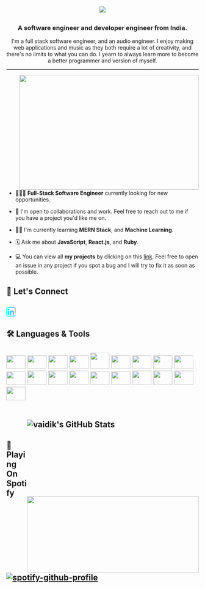 ﻿<h1 align="center">
    <img src="https://readme-typing-svg.herokuapp.com/?lines=Hi+there!+👋🏽;I'm+Vaidik!+🦈;Nice+to+meet+you!+🙂&center=true&size=30&color=29d2a">
</h1>
<h3 align="center">A software engineer and developer engineer from India.</h3>

<p align="center">I'm a full stack software engineer, and an audio engineer. I enjoy making web applications and music as they both require a lot of creativity, and there's no limits to what you can do. I yearn to always learn more to become a better programmer and version of myself.</p>

---

<img align="right" width="470px" height="300px" src="https://user-images.githubusercontent.com/74038190/225813708-98b745f2-7d22-48cf-9150-083f1b00d6c9.gif">

- 👨🏽‍💻 **Full-Stack Software Engineer** currently looking for new opportunities.

- 👥 I'm open to collaborations and work. Feel free to reach out to me if you have a project you'd like me on.

- 🥷🏽 I'm currently learning **MERN Stack**, and **Machine Learning**.

- 🗓 Ask me about **JavaScript**, **React.js**, and **Ruby**.

- 💻 You can view all **my projects** by clicking on this [link](https://github.com/shaqdeff?tab=repositories). Feel free to open an issue in any project if you spot a bug and I will try to fix it as soon as possible.

 <h2>📲  Let's Connect<h2>

 <a href="https://www.linkedin.com/in/vaidik-bhesaniya-17863821b/">
  <img align="left" alt="Shaquille LinkedIn" height="24px" src="https://raw.githubusercontent.com/shaqdeff/shaqdeff/main/linkedin.png" />
 </a>

</br>
 
 <h2>🛠 Languages & Tools<h2>
 <p align="left">
<img height="35" width="50" src="https://cdn.jsdelivr.net/gh/devicons/devicon/icons/html5/html5-plain-wordmark.svg" />
<img height="35" width="50" src="https://cdn.jsdelivr.net/gh/devicons/devicon/icons/css3/css3-plain-wordmark.svg" />
<img height="35" width="50" src="https://cdn.jsdelivr.net/gh/devicons/devicon/icons/sass/sass-original.svg" />
<img height="35" width="50" src="https://cdn.jsdelivr.net/gh/devicons/devicon/icons/git/git-original.svg" />
<img height="42" width="50" src="https://cdn.jsdelivr.net/gh/devicons/devicon/icons/bootstrap/bootstrap-plain.svg" />
<img height="35" width="50"
    src="https://cdn.jsdelivr.net/gh/devicons/devicon/icons/materialui/materialui-original.svg" />
<img height="35" width="50" src="https://cdn.jsdelivr.net/gh/devicons/devicon/icons/gulp/gulp-plain.svg" />
          <img height="35" width="50"
    src="https://cdn.iconscout.com/icon/free/png-256/free-graphql-3521468-2944912.png" />
<img height="35" width="50" src="https://cdn.jsdelivr.net/gh/devicons/devicon/icons/javascript/javascript-plain.svg" />
<img height="35" width="50" src="https://cdn.jsdelivr.net/gh/devicons/devicon/icons/typescript/typescript-plain.svg" />
<img height="37" width="50" src="https://cdn.jsdelivr.net/gh/devicons/devicon/icons/firebase/firebase-plain.svg" />
<img height="37" width="50" src="https://cdn.jsdelivr.net/gh/devicons/devicon/icons/react/react-original.svg" />
<img height="37" width="50" src="https://cdn.jsdelivr.net/gh/devicons/devicon/icons/nextjs/nextjs-original.svg" />
<img height="35" width="50" src="https://cdn.jsdelivr.net/gh/devicons/devicon/icons/redux/redux-original.svg" />
<img height="35" width="50" src="https://cdn.jsdelivr.net/gh/devicons/devicon/icons/nodejs/nodejs-original.svg" />
<img height="37" width="50" src="https://cdn.jsdelivr.net/gh/devicons/devicon/icons/express/express-original.svg" />
<img height="37" width="50"
    src="https://cdn.jsdelivr.net/gh/devicons/devicon/icons/postgresql/postgresql-plain-wordmark.svg" />
<img height="37" width="50" src="https://cdn.jsdelivr.net/gh/devicons/devicon/icons/ruby/ruby-plain-wordmark.svg" />
<img height="35" width="50"
    src="https://cdn.jsdelivr.net/gh/devicons/devicon/icons/rails/rails-original-wordmark.svg" />
   

 </p>
     
  </br>
   <div>      
  <img height="200" width="450" align="right" src="https://github-readme-stats-eight-theta.vercel.app/api?username=vaidikbhesaniya&show_icons=true&theme=gruvbox" alt="vaidik's GitHub Stats"/>
  <img height="200" width="450" align="right" src="https://github-readme-stats.vercel.app/api/top-langs/?username=vaidikbhesaniya&theme=gruvbox&layout=compact"/>
</div>

</br>
   
<h2>🎵 Playing On Spotify<h2>

[![spotify-github-profile](https://spotify-github-profile.vercel.app/api/view?uid=shaqdeff&cover_image=true&theme=default&bar_color=8a938a)](https://github.com/kittinan/spotify-github-profile)
